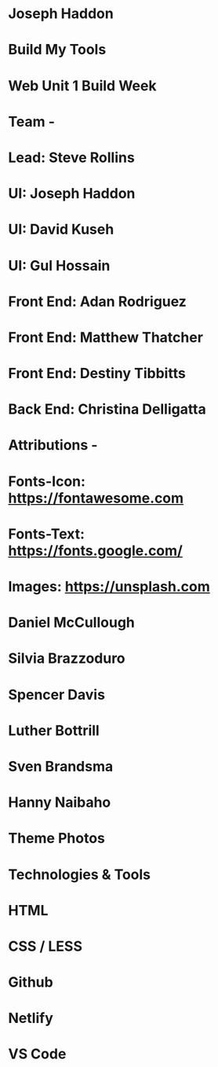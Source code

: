 # Joseph Haddon
# Build My Tools
# Web Unit 1 Build Week

# Team -
#   Lead: Steve Rollins
#   UI: Joseph Haddon
#   UI: David Kuseh
#   UI: Gul Hossain
#   Front End: Adan Rodriguez
#   Front End: Matthew Thatcher
#   Front End: Destiny Tibbitts
#   Back End: Christina Delligatta

# Attributions - 
#   Fonts-Icon: https://fontawesome.com
#   Fonts-Text: https://fonts.google.com/
#   Images: https://unsplash.com
#     Daniel McCullough
#     Silvia Brazzoduro
#     Spencer Davis
#     Luther Bottrill
#     Sven Brandsma
#     Hanny Naibaho
#     Theme Photos

# Technologies & Tools
#   HTML
#   CSS / LESS
#   Github
#   Netlify
#   VS Code
